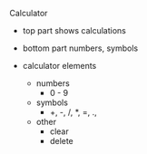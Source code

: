 Calculator 

- top part shows calculations
- bottom part numbers, symbols

- calculator elements
    - numbers 
        - 0 - 9
    - symbols
        - +, -, /, *, =, .,
    - other
        - clear
        - delete